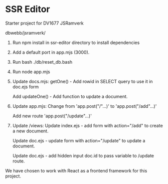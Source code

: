 # SSR Editor

Starter project for DV1677 JSRamverk

dbwebb/jsramverk/

1. Run npm install in ssr-editor directory to install dependencies

2. Add a default port in app.mjs (3000).

3. Run bash ./db/reset_db.bash

4. Run node app.mjs

5. Update docs.mjs:
    getOne() - Add rowid in SELECT query to use it in doc.ejs form

    Add updateOne() - Add function to update a document.

6. Update app.mjs:
    Change from 'app.post("/"...)' to 'app.post("/add"...)'

    Add new route 'app.post("/update"...)'

7. Update /views:
    Update index.ejs - add form with action="/add" to create a new document.

    Update doc.ejs - update form with action="/update" to update a document.

    Update doc.ejs - add hidden input doc.id to pass variable to /update route.

We have chosen to work with React as a frontend framework for this project.

